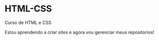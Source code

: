 # HTML-CSS
Curso de HTML e CSS

Estou aprendendo a criar sites e agora vou gerenciar meus repositorios!
